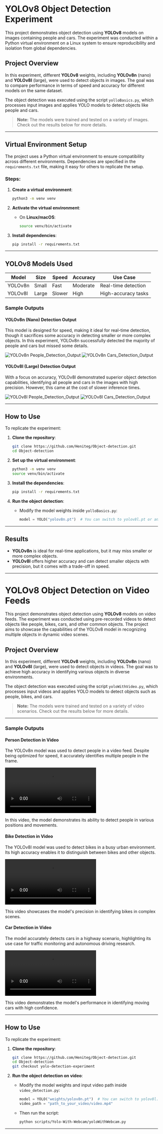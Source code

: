 # YOLOv8 Object Detection Experiment

This project demonstrates object detection using **YOLOv8** models on images containing people and cars. The experiment was conducted within a Python virtual environment on a Linux system to ensure reproducibility and isolation from global dependencies.

## Project Overview

In this experiment, different **YOLOv8** weights, including **YOLOv8n** (nano) and **YOLOv8l** (large), were used to detect objects in images. The goal was to compare performance in terms of speed and accuracy for different models on the same dataset.

The object detection was executed using the script `yolloBasics.py`, which processes input images and applies YOLO models to detect objects like people and cars.

> **Note:** The models were trained and tested on a variety of images. Check out the results below for more details.

---

## Virtual Environment Setup

The project uses a Python virtual environment to ensure compatibility across different environments. Dependencies are specified in the `requirements.txt` file, making it easy for others to replicate the setup.

### Steps:
1. **Create a virtual environment**:
    ```bash
    python3 -m venv venv
    ```

2. **Activate the virtual environment**:
    - On **Linux/macOS**:
        ```bash
        source venv/bin/activate
        ```

3. **Install dependencies**:
    ```bash
    pip install -r requirements.txt
    ```

---

## YOLOv8 Models Used

| Model     | Size  | Speed | Accuracy | Use Case              |
| --------- | ----- | ----- | -------- | --------------------- |
| YOLOv8n   | Small | Fast  | Moderate | Real-time detection    |
| YOLOv8l   | Large | Slower| High     | High-accuracy tasks    |

### Sample Outputs

#### **YOLOv8n (Nano) Detection Output**
This model is designed for speed, making it ideal for real-time detection, though it sacrifices some accuracy in detecting smaller or more complex objects. In this experiment, YOLOv8n successfully detected the majority of people and cars but missed some details.

![YOLOv8n People_Detection_Output](https://github.com/Heniteg/Object-detection/blob/main/scripts/Running-Yolo/outputs/yolov8n_people_detection.png)
![YOLOv8n Cars_Detection_Output](https://github.com/Heniteg/Object-detection/blob/main/scripts/Running-Yolo/outputs/yolov8n_cars_detection.png)

#### **YOLOv8l (Large) Detection Output**
With a focus on accuracy, YOLOv8l demonstrated superior object detection capabilities, identifying all people and cars in the images with high precision. However, this came at the cost of slower inference times.

![YOLOv8l People_Detection_Output](https://github.com/Heniteg/Object-detection/blob/main/scripts/Running-Yolo/outputs/yolov8l_people_detection.png)
![YOLOv8l Cars_Detection_Output](https://github.com/Heniteg/Object-detection/blob/main/scripts/Running-Yolo/outputs/yolov8l_cars_detection.png)

---

## How to Use

To replicate the experiment:

1. **Clone the repository**:
    ```bash
    git clone https://github.com/Heniteg/Object-detection.git
    cd Object-detection
    ```

2. **Set up the virtual environment**:
    ```bash
    python3 -m venv venv
    source venv/bin/activate
    ```

3. **Install the dependencies**:
    ```bash
    pip install -r requirements.txt
    ```

4. **Run the object detection**:
    - Modify the model weights inside `yolloBasics.py`:
        ```python
        model = YOLO("yolov8n.pt")  # You can switch to yolov8l.pt or any other model
        ```

---

## Results

- **YOLOv8n** is ideal for real-time applications, but it may miss smaller or more complex objects.
- **YOLOv8l** offers higher accuracy and can detect smaller objects with precision, but it comes with a trade-off in speed.

---



# YOLOv8 Object Detection on Video Feeds

This project demonstrates object detection using **YOLOv8** models on video feeds. The experiment was conducted using pre-recorded videos to detect objects like people, bikes, cars, and other common objects. The project aims to showcase the capabilities of the YOLOv8 model in recognizing multiple objects in dynamic video scenes.

## Project Overview

In this experiment, different **YOLOv8** weights, including **YOLOv8n** (nano) and **YOLOv8l** (large), were used to detect objects in videos. The goal was to achieve high accuracy in identifying various objects in diverse environments.

The object detection was executed using the script `yoloWithVideo.py`, which processes input videos and applies YOLO models to detect objects such as people, bikes, and cars.

> **Note:** The models were trained and tested on a variety of video scenarios. Check out the results below for more details.

---

### Sample Outputs

#### **Person Detection in Video**
The YOLOv8n model was used to detect people in a video feed. Despite being optimized for speed, it accurately identifies multiple people in the frame.

![Person Detection Video](https://github.com/Heniteg/Object-detection/blob/main/scripts/Running-Yolo/outputs/people.mp4)

In this video, the model demonstrates its ability to detect people in various positions and movements.

#### **Bike Detection in Video**
The YOLOv8l model was used to detect bikes in a busy urban environment. Its high accuracy enables it to distinguish between bikes and other objects.

![Bike Detection Video](https://github.com/Heniteg/Object-detection/blob/main/scripts/Running-Yolo/outputs/motorbikes.mp4)

This video showcases the model's precision in identifying bikes in complex scenes.

#### **Car Detection in Video**
The model accurately detects cars in a highway scenario, highlighting its use case for traffic monitoring and autonomous driving research.

![Car Detection Video](https://github.com/Heniteg/Object-detection/blob/main/scripts/Running-Yolo/outputs/cars.mp4)

This video demonstrates the model's performance in identifying moving cars with high confidence.

---

## How to Use

To replicate the experiment:

1. **Clone the repository**:
    ```bash
    git clone https://github.com/Heniteg/Object-detection.git
    cd Object-detection
    git checkout yolo-detection-experiment
    ```

2. **Run the object detection on video**:
    - Modify the model weights and input video path inside `video_detection.py`:
        ```python
        model = YOLO("weights/yolov8n.pt")  # You can switch to yolov8l.pt or any other model
        video_path = "path_to_your_video/video.mp4"
        ```

    - Then run the script:
        ```bash
        python scripts/Yolo-With-Webcam/yoloWithWebcam.py
        ```

---

